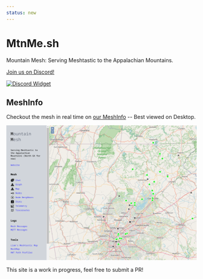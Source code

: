 ```yaml
---
status: new
---
```


# MtnMe.sh
Mountain Mesh: Serving Meshtastic to the Appalachian Mountains.

[Join us on Discord!](https://discord.gg/4WN32RHGSs)

[![Discord Widget](https://discord.com/api/guilds/1280880869296570368/widget.png?style=banner3)](https://discord.gg/4WN32RHGSs)

## MeshInfo

Checkout the mesh in real time on [our MeshInfo](https://info.MtnMe.sh) -- Best viewed on Desktop.

![MtnMe.sh MeshInfo Map](static/meshinfo_map.png)

This site is a work in progress, feel free to submit a PR!
